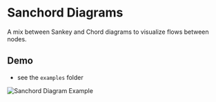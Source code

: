 # Sanchord Diagrams

A mix between Sankey and Chord diagrams to visualize flows
between nodes.

## Demo

- see the `examples` folder

![Sanchord Diagram Example](https://cloud.githubusercontent.com/assets/44946/8221650/3bc96fec-1561-11e5-874f-dadee82fdb0d.png)
